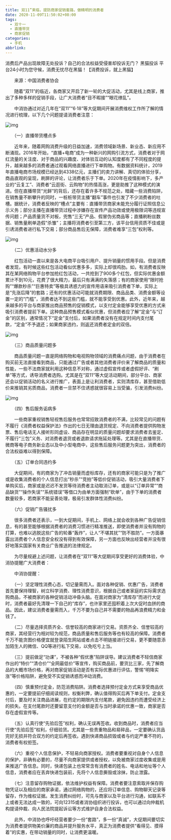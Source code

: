 ```yaml
---
title: 双11”来临，提防商家促销套路，做精明的消费者
date: 2020-11-09T11:50:02+08:00
tags:
  - 双十一
  - 直播带货
  - 商家促销
categories:
  - 手机
abbrlink:
---
```


消费后产品出现故障无处投诉？自己的合法权益受侵害却投诉无门？ 黑猫投诉 平台24小时为您守候，消费无忧尽在黑猫！【消费投诉，就上黑猫】

　　来源：中国消费者协会

　　随着“双11”的临近，各商家又开启了新一轮的大促活动，尤其是线上商家，推出了多种多样的促销手段，让广大消费者“目不暇接”“眼花缭乱”。

　　中消协通过对近几年在“双11”“6·18”等大促期间开展消费维权工作所了解的情况进行梳理，以下几个问题提请消费者注意：

![img](https://cdn.jsdelivr.net/gh/yakeing/Documentation@main/Hexo/images/8dde-kcieyvz8907493.jpg)

　　（一）直播带货槽点多

　　近年来，随着网购消费升级的日益加速，消费领域新场景、新业态、新应用不断涌现。2016年开始，“直播+电商”成为一种新兴的网购引流方式，消费者对于网红流量的关注度、对于商品的兴趣度、对体验互动的认知度都有了不同程度的提升，越来越多的消费者通过观看网络直播进行下单购物。有数据资料统计，2019年直播电商市场规模已经达到4338亿元，主播们的卖力讲解、真切的体验分享，商品直观的呈现，刷屏的评论，让消费者乐于下单。2020年在疫情影响下，多产业的“云复工”、消费者“云逛街、云购物”的热情高涨，更是助推了这种模式的演进。但在直播带货“光鲜”的背后，还存在着许多不规范之处，暗藏一些消费陷阱，在销售量不断攀升的同时，一桩桩带货主播“翻车”事件也引发了不少消费者的吐槽。据统计，消费者反映的“槽点”主要有：直播带货商家未能充分履行证照信息公示义务；部分主播在直播带货过程中涉嫌存在宣传产品功效或使用极限词等违规宣传问题；产品质量货不对板，兜售“三无”产品、假冒伪劣商品等；直播刷粉丝数据、销售量刷单造假“杀雏”；主播将消费者引至第三方，该平台信用资质不佳或是引诱消费者进行私下交易；部分商品售后无保障，消费者难享“三包”权利等。

![img](https://cdn.jsdelivr.net/gh/yakeing/Documentation@main/Hexo/images/ae03-kcieyvz8907841.jpg)

　　（二）优惠活动水分多

　　红包活动一直以来是各大电商平台吸引用户、提升销量的惯用手段。但是消费者发现，有时候这些红包活动看似优惠多多，实际上却很鸡肋。如，有消费者反映其在某网络购物平台参加抢红包活动，一共抢到了900多个红包，但实际优惠金额累计不到10元，花费了很大精力，最后只有满满的失落感；有的商家使用“限时抢购”“爆款秒杀”“巨惠特卖”等极具诱惑力的宣传用语来吸引消费者下单，实际上是“先涨后降”的套路；还有的优惠活动可能就消费期限、商品品类、消费金额等设置一定的“门槛”，消费者达不到这些门槛，就不能享受到优惠。此外，近年来，越来越多的平台与商家推出商品预售的促销模式，以支付定金能够享受优惠的方式来吸引消费者提前下单。这种商品预售模式看似优惠，但消费者应了解“定金”与“订金”的区别，通常情况下“定金”支付后，如果消费者没有在规定时间内支付尾款，“定金”不予退还；如果商家违约，则返还消费者定金的双倍。

![img](https://cdn.jsdelivr.net/gh/yakeing/Documentation@main/Hexo/images/f87f-kcieyvz8907935.jpg)

　　（三）商品质量问题多

　　商品质量问题一直是网络购物和电视购物领域的消费痛点问题，由于消费者在购买前无法直接看到商品，只能通过广告或者其他消费者评价来了解商品的质量和性能，一些不法商家就利用这种信息不对称，通过虚假宣传或者虚假好评、“刷单”等方式，诱导消费者选购。尤其是在“双11”等大促活动期间，部分平台、商家还会以促销活动的名义进行推广，表面上是让利消费者，实则清库存，甚至借助低价来推销其劣质商品，消费者一旦禁不住诱惑就很容易上当受骗，引发消费纠纷。

![img](https://cdn.jsdelivr.net/gh/yakeing/Documentation@main/Hexo/images/254e-kcieyvz8908014.jpg)

　　（四）售后服务诟病多

　　一些商家重视销售轻视售后服务也常常招致消费者的不满，比较常见的问题有不履行《消费者权益保护法》作出的七日无理由退货规定、不向消费者提供购物发票、售后电话无人接听形同虚设、商品存在明显的质量问题却要求消费者去鉴定、不履行“三包”义务、对消费者退货或者退款请求拖延处理等。尤其是在直播带货、微商等电子商务新业态以及中小型电商中，这些售后服务问题更为突出，消费者的合法权益难以得到保障。

　　（五）订单合同违约多

　　大促期间，有的商家为了冲击销量而虚标库存，还有的商家可能只是为了推广或是收集消费者的个人信息打出“秒杀”“竞拍”等低价促销活动，吸引大量消费者下单购买后，商家或是迟迟不发货等待消费者主动取消订单，或是以“订单异常”“商品缺货”“操作失误”“系统错误”等借口为由单方面强制“砍单”，由于下单的消费者数量较多，若商家不能妥善处理，极易引发群体性消费纠纷。

　　（六）促销广告骚扰多

　　很多消费者还表示，一到大促期间，手机上、网络上就会收到各种广告促销信息，有的甚至能够根据消费者的消费习惯进行精准推送，即使消费者并没有购物的打算，也难以逃脱这些广告的轮番“轰炸”，让人“不堪其扰”“防不胜防”。一方面暴露出消费者个人信息安全权没有得到有效保障，另一方面也反映出经营者并没有很好地落实国家有关商业广告推送的法律规定。

　　为尽量规避上述问题，让消费者在“双11”等大促期间享受更好的消费体验，中消协提醒广大消费者：

　　中消协提醒：

　　（一）坚定理性消费心态，切记量需而入。面对各种促销、优惠广告，消费者首先要保持理智，树立科学消费、理性消费意识，根据自己或者家庭的实际需求选购商品，不被商家的各种促销活动冲昏头脑。在面对商家为“清库存”而进行大促时，消费者最好先清理一下自己的“库存”，也许家里还囤积着上次大促时血拼的商品。因此，建议消费者量需而入，千万不要为自己并不需要的物品再浪费精力和金钱了。

　　（二）尽量选择资质齐全、信誉较高的商家进行交易。资质齐全、信誉较高的商家，其经营行为相对较为规范，商品质量和售后服务等也有较高的保障。消费者千万不能贪图价格便宜就登录陌生网站或者点击不明链接进行交易，更不要随意添加陌生人的微信、QQ等进行私下交易，以免吃亏上当。

　　（三）提前做足“功课”，不被各种“假优惠”陷阱误导。建议消费者不轻信商家作出的“特价”“清仓价”“全网最低价”等宣传，购买商品前，要货比三家，先了解商品的大概市场价格，再对商家促销活动是否有实际优惠进行评估，警惕“明降实涨”等价格陷阱，避免受不实促销诱惑而冲动消费。

　　（四）慎重预付定金，防范消费陷阱。消费者选择预付定金方式来享受商品优惠的，一定要提前仔细阅读规则，权衡利弊，确认值得购买后再下单支付。定金支付后，要及时关注商品进展，在约定的期限内支付尾款，避免因违约而遭受经济上的损失。在支付尾款时还要留意支付的金额是否与当时承诺的优惠一致，商家是否存在虚假宣传等。

　　（五）认真行使“先验后签”权利，确认无误再签收。收到商品时，消费者应当行使“先验后签”权利，仔细验货。尤其是一些贵重物品和易碎品，一定要确认货品完好无损并符合双方的约定后再签收。遇到快递商品损毁或者与约定严重不符的，消费者有权拒签。

　　（六）重视个人信息保护，不轻易向商家授权。消费者要重视对自身个人信息的保护，非确有必要的，尽量不向商家提供或者授权，以免被商家过度收集或是用来推送广告信息。同时，快递包装上也常常含有消费者的姓名、电话和地址等个人信息，消费者应在丢弃快递包装前，先将个人信息撕毁或涂抹，防止泄露。

　　（七）注意留存购物证据，依法维护权益有保障。消费者要注意索取并保存购物凭证以及相应的商家承诺，通过网络购物的，还应将订单信息、购物聊天记录等留存，作为维权证据。发生消费纠纷时，可先与商家以及平台进行沟通，如联系不上或者无法达成一致的，可向12315或者消协组织进行投诉，也可以通过向仲裁机构提请仲裁、向人民法院提起诉讼等方式维护自身合法权益。

　　此外，中消协也呼吁经营者要少一份“套路”，多一份“真诚”，大促期间要切实为消费者提供物美价廉的商品并提升服务水平，真正为消费者提供“看得见、摸得着”的实惠，在带动销量的同时，让消费更温暖。